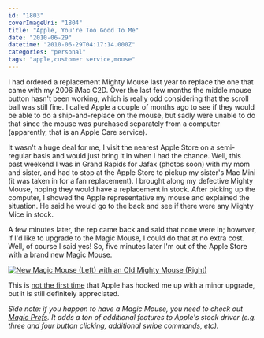 ```yaml
---
id: "1803"
coverImageUri: "1804"
title: "Apple, You're Too Good To Me"
date: "2010-06-29"
datetime: "2010-06-29T04:17:14.000Z"
categories: "personal"
tags: "apple,customer service,mouse"
---
```


I had ordered a replacement Mighty Mouse last year to replace the one that came with my 2006 iMac C2D. Over the last few months the middle mouse button hasn't been working, which is really odd considering that the scroll ball was still fine. I called Apple a couple of months ago to see if they would be able to do a ship-and-replace on the mouse, but sadly were unable to do that since the mouse was purchased separately from a computer (apparently, that is an Apple Care service).

It wasn't a huge deal for me, I visit the nearest Apple Store on a semi-regular basis and would just bring it in when I had the chance. Well, this past weekend I was in Grand Rapids for Jafax (photos soon) with my mom and sister, and had to stop at the Apple Store to pickup my sister's Mac Mini (it was taken in for a fan replacement). I brought along my defective Mighty Mouse, hoping they would have a replacement in stock. After picking up the computer, I showed the Apple representative my mouse and explained the situation. He said he would go to the back and see if there were any Mighty Mice in stock.

A few minutes later, the rep came back and said that none were in; however, if I'd like to upgrade to the Magic Mouse, I could do that at no extra cost. Well, of course I said yes! So, five minutes later I'm out of the Apple Store with a brand new Magic Mouse.

[![](http://assets.brandonmartinez.com/brandonmartinez/2010/06/20100627340-575x383.jpg "New Magic Mouse (Left) with an Old Mighty Mouse (Right)")](http://assets.brandonmartinez.com/brandonmartinez/2010/06/20100627340.jpg)

This is [not the first time](https://www.brandonmartinez.com/2009/11/04/once-again-thank-you-apple/) that Apple has hooked me up with a minor upgrade, but it is still definitely appreciated.

_Side note: if you happen to have a Magic Mouse, you need to check out [Magic Prefs](http://magicprefs.com/). It adds a ton of additional features to Apple's stock driver (e.g. three and four button clicking, additional swipe commands, etc)._
